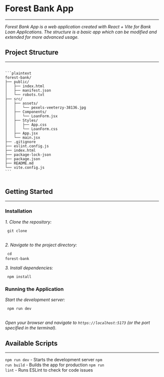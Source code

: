 # Forest Bank App
---------------------
*Forest Bank App is a web application created with React + Vite for Bank Loan Applications. The structure is a basic app which can be modified and extended for more advanced usage.*

## Project Structure
--------------------
<pre> <code> 
```plaintext
forest-bank/ 
├── public/
│   ├── index.html
│   ├── manifest.json
│   └── robots.txt
├── src/ 
│   ├── assets/ 
│   │   └── pexels-veeterzy-38136.jpg 
│   ├── Components/ 
│   │   └── LoanForm.jsx 
│   ├── Styles/ 
│   │   ├── App.css
│   │   └── LoanForm.css
│   ├── App.jsx
│   └── main.jsx
├── .gitignore
├── eslint.config.js
├── index.html
├── package-lock-json
├── package.json 
├── README.md
└── vite.config.js
``` 
</code> </pre>

## Getting Started
-------------------

### Installation

*1. Clone the repository:*
<code> <pre>
git clone <repository-url>
</code> </pre>

*2. Navigate to the project directory:*
<code> <pre>
cd forest-bank
</code> </pre>

*3. Install dependencies:*
<code> <pre>
npm install
</code> </pre>


### Running the Application

*Start the development server:*
<code> <pre>
npm run dev
</code> </pre>

*Open your browser and navigate to <code>https://localhost:5173</code> (or the port specified in the terminal).*


## Available Scripts
--------------------
<code>npm run dev</code> - Starts the development server
<code>npm run build</code> - Builds the app for production
<code>npm run lint</code> - Runs ESLint to check for code issues
